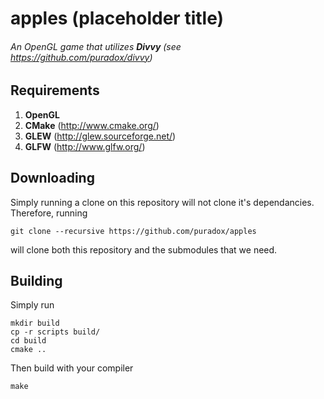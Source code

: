 apples (placeholder title)
==========================
###### An OpenGL game that utilizes **Divvy** (see https://github.com/puradox/divvy)

## Requirements

1. **OpenGL**
2. **CMake** (http://www.cmake.org/)
3. **GLEW** (http://glew.sourceforge.net/)
4. **GLFW** (http://www.glfw.org/)

## Downloading

Simply running a clone on this repository will not clone it's dependancies.
Therefore, running

    git clone --recursive https://github.com/puradox/apples

will clone both this repository and the submodules that we need.

## Building

Simply run

    mkdir build
    cp -r scripts build/
    cd build
    cmake ..

Then build with your compiler

    make
